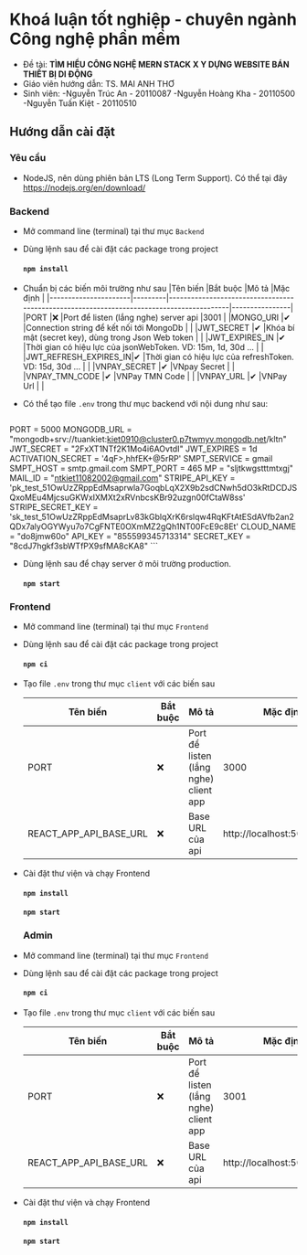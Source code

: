# Khoá luận tốt nghiệp - chuyên ngành Công nghệ phần mềm
- Đề tài: **TÌM HIỂU CÔNG NGHỆ MERN STACK X Y DỰNG WEBSITE BÁN THIẾT BỊ DI ĐỘNG**
- Giáo viên hướng dẫn: TS. MAI ANH THƠ
- Sinh viên:
  -Nguyễn Trúc An	 -   20110087
  -Nguyễn Hoàng Kha  -   20110500
  -Nguyễn Tuấn Kiệt 	 -   20110510


## Hướng dẫn cài đặt

### Yêu cầu

- NodeJS, nên dùng phiên bản LTS (Long Term Support). Có thể tại đây https://nodejs.org/en/download/

### Backend

- Mở command line (terminal) tại thư mục `Backend`
- Dùng lệnh sau để cài đặt các package trong project
    #### `npm install`
- Chuẩn bị các biến môi trường như sau
	|Tên biến              |Bắt buộc |Mô tả                                                                                     |Mặc định        |
	|----------------------|---------|------------------------------------------------------------------------------------------|----------------|
	|PORT                  |❌       |Port để listen (lắng nghe) server api                                                     |3001            |
	|MONGO_URI             |✔       |Connection string để kết nối tới MongoDb                                                  |                |
	|JWT_SECRET            |✔       |Khóa bí mật (secret key), dùng trong Json Web token                                       |                |
	|JWT_EXPIRES_IN        |✔       |Thời gian có hiệu lực của jsonWebToken. VD: 15m, 1d, 30d ...                              |                |
	|JWT_REFRESH_EXPIRES_IN|✔       |Thời gian có hiệu lực của refreshToken. VD: 15d, 30d ...                                  |                |
	|VNPAY_SECRET          |✔       |VNpay Secret                                                                              |                |
	|VNPAY_TMN_CODE        |✔       |VNPay TMN Code                                                                            |                |
	|VNPAY_URL             |✔       |VNPay Url                                                                                 |                |

- Có thể tạo file `.env` trong thư mục backend với nội dung như sau:
	```
PORT = 5000
MONGODB_URL = "mongodb+srv://tuankiet:kiet0910@cluster0.p7twmyv.mongodb.net/kltn"
JWT_SECRET = "2FxXT1NTf2K1Mo4i6AOvtdI"
JWT_EXPIRES = 1d
ACTIVATION_SECRET = '4qF>,hhfEK+@5rRP'
SMPT_SERVICE = gmail
SMPT_HOST = smtp.gmail.com
SMPT_PORT = 465 
MP = "sljtkwgstttmtxgj"
MAIL_ID = "ntkiet11082002@gmail.com"
STRIPE_API_KEY = 'pk_test_51OwUzZRppEdMsaprwla7GoqbLqX2X9b2sdCNwh5dO3kRtDCDJSQxoMEu4MjcsuGKWxIXMXt2xRVnbcsKBr92uzgn00fCtaW8ss'
STRIPE_SECRET_KEY = 'sk_test_51OwUzZRppEdMsaprLv83kGblqXrK6rslqw4RqKFtAtESdAVfb2an2QDx7alyOGYWyu7o7CgFNTE0OXmMZ2gQh1NT00FcE9c8Et'
CLOUD_NAME = "do8jmw60o"
API_KEY = "855599345713314"
SECRET_KEY = "8cdJ7hgkf3sbWTfPX9sfMA8cKA8"
	```
- Dùng lệnh sau để chạy server ở môi trường production.
    #### `npm start`

### Frontend

- Mở command line (terminal) tại thư mục `Frontend`
- Dùng lệnh sau để cài đặt các package trong project
    #### `npm ci`
- Tạo file `.env` trong thư mục `client` với các biến sau

	|Tên biến                    |Bắt buộc |Mô tả                                   |Mặc định                     |
	|----------------------------|---------|----------------------------------------|-----------------------------|
	|PORT                        |❌       |Port để listen (lắng nghe) client app   |3000                         |
	|REACT_APP_API_BASE_URL      |❌       |Base URL của api                        |http://localhost:5000/api/v1 |

- Cài đặt thư viện và chạy Frontend
    #### `npm install`
    #### `npm start`
  ### Admin

- Mở command line (terminal) tại thư mục `Frontend`
- Dùng lệnh sau để cài đặt các package trong project
    #### `npm ci`
- Tạo file `.env` trong thư mục `client` với các biến sau

	|Tên biến                    |Bắt buộc |Mô tả                                   |Mặc định                     |
	|----------------------------|---------|----------------------------------------|-----------------------------|
	|PORT                        |❌       |Port để listen (lắng nghe) client app   |3001                         |
	|REACT_APP_API_BASE_URL      |❌       |Base URL của api                        |http://localhost:5000/api/v1 |

- Cài đặt thư viện và chạy Frontend
    #### `npm install`
    #### `npm start`
